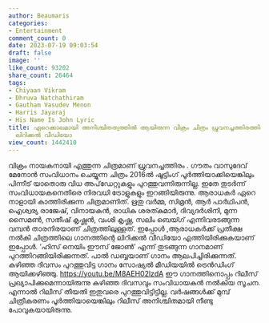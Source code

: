```yaml
---
author: Beaumaris
categories:
- Entertainment
comment_count: 0
date: 2023-07-19 09:03:54
draft: false
image: ''
like_count: 93202
share_count: 26464
tags:
- Chiyaan Vikram
- Dhruva Natchathiram
- Gautham Vasudev Menon
- Harris Jayaraj
- His Name Is John Lyric
title: ഏറെക്കാലമായി അനിശ്ചിതത്വത്തിൽ ആയിരുന്ന വിക്രം ചിത്രം ധ്രുവനച്ചത്തിരത്തിലെ ഗാനത്തിന്റെ
  ലിറിക്കല്‍ വീഡിയോ
view_count: 1442410
---
```


വിക്രം നായകനായി എത്തുന്ന ചിത്രമാണ് ധ്രുവനച്ചത്തിരം . ഗൗതം വാസുദേവ് മേനോന്‍ സംവിധാനം ചെയ്യുന്ന ചിത്രം 2016ല്‍ ഷൂട്ടിംഗ് പൂര്‍ത്തിയാക്കിയെങ്കിലും പിന്നീട് യാതൊരു വിധ അപ്‌ഡേറ്റുകളും പുറത്തുവന്നിരുന്നില്ല. ഇതേ തുടര്‍ന്ന് സംവിധായകനെതിരെ നിരവധി ട്രോളുകളും ഇറങ്ങിയിരുന്നു. ആരാധകര്‍ ഏറെ നാളായി കാത്തിരിക്കുന്ന ചിത്രമാണിത്. ഋതു വര്‍മ്മ, സിമ്രന്‍, ആര്‍ പാര്‍ഥിപന്‍, ഐശ്വര്യ രാജേഷ്, വിനായകന്‍, രാധിക ശരത്കുമാര്‍, ദിവ്യദര്‍ശിനി, മുന്ന സൈമണ്‍, സതീഷ് കൃഷ്ണന്‍, വംശി കൃഷ്ണ, സലിം ബെയ്ഗ് എന്നിവരടങ്ങുന്ന വമ്പന്‍ താരനിരയാണ് ചിത്രത്തിലുള്ളത്. [](https://cdn.boolokam.com/articles/2023/07/cv23.jpg)ഇപ്പോൾ ,ആരാധകര്‍ക്ക് പ്രതീക്ഷ നല്‍കി ചിത്രത്തിലെ ഗാനത്തിന്റെ ലിറിക്കല്‍ വീഡിയോ എത്തിയിരിക്കുകയാണ് ഇപ്പോള്‍. ‘ഹിസ് നെയിം ഈസ് ജോണ്‍’ എന്ന് തുടങ്ങുന്ന ഗാനമാണ് പുറത്തിറങ്ങിയിരിക്കുന്നത്. പാല്‍ ഡബ്ബയാണ് ഗാനം ആലപിച്ചിരിക്കുന്നത്. കഴിഞ്ഞ ദിവസം പുറത്തുവിട്ട ഗാനം സോഷ്യല്‍ മീഡിയയില്‍ ട്രെന്‍ഡിംഗ് ആയിക്കഴിഞ്ഞു. https://youtu.be/M8AEH02lzdA ഈ ഗാനത്തിനൊപ്പം റിലീസ് പ്രഖ്യാപിക്കുമെന്നായിരുന്നു കഴിഞ്ഞ ദിവസവും സംവിധായകന്‍ നല്‍കിയ സൂചന. എന്നാല്‍ റിലീസ് തീയതി ഇതുവരെ പുറത്തുവിട്ടിട്ടില്ല. വര്‍ഷങ്ങള്‍ക്ക് മുമ്പ് ചിത്രീകരണം പൂര്‍ത്തിയായെങ്കിലും റിലീസ് അനിശ്ചിതമായി നീണ്ടു പോവുകയായിരുന്നു.